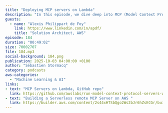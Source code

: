 ```yaml
---
title: "Deploying MCP servers on Lambda"
description: "In this episode, we dive deep into MCP (Model Context Protocol) servers on AWS Lambda. We explore what MCP is, how it enables AI systems to interact with tools through standardized protocols, and practical implementations on AWS Lambda. The discussion covers authentication mechanisms, deployment strategies, and the future potential of MCP servers as a marketplace for AI capabilities. Whether you're building AI-powered applications or interested in exposing your business capabilities to AI systems, this episode provides valuable insights into the technical aspects and business opportunities of MCP servers."
guests:
  - name: "Alexis Philippart de Foy"
    link: https://www.linkedin.com/in/apdf/
    title: "Solution Architect, AWS"
episode: 184
duration: "00:49:02" 
size: 70002707
file: 184.mp3
social-background: 184.png
publication: 2025-10-03 04:00:00 +0100
author: "Sébastien Stormacq"
category: podcasts
aws-categories:
  - "Machine Learning & AI"
links:
- text: "MCP Servers on Lambda, GitHub repo"
  link: https://github.com/awslabs/run-model-context-protocol-servers-with-aws-lambda
- text: "Building a Serverless remote MCP Server on AWS "
  link: https://builder.aws.com/content/2s44xHTSbQgo2Ws2bJr6hZsECGr/building-a-serverless-remote-mcp-server-on-aws-part-1
---
```

